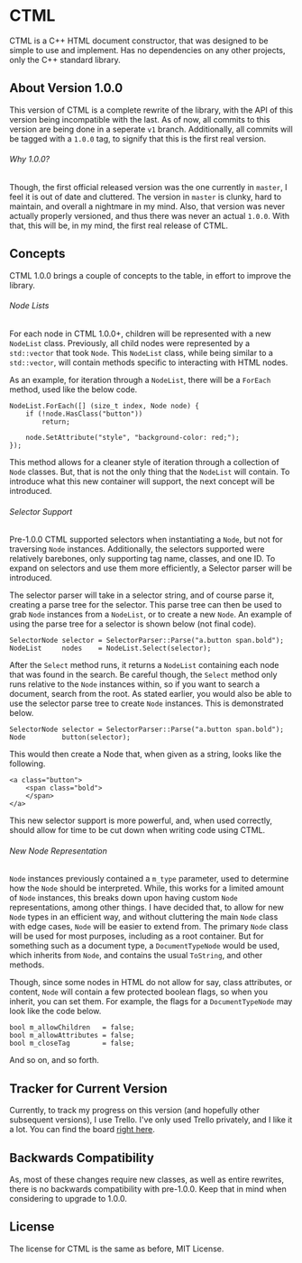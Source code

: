 # CTML

CTML is a C++ HTML document constructor, that was designed to be simple to use and implement.
Has no dependencies on any other projects, only the C++ standard library.

## About Version 1.0.0

This version of CTML is a complete rewrite of the library, with the API of this version being incompatible with the last.
As of now, all commits to this version are being done in a seperate `v1` branch.
Additionally, all commits will be tagged with a `1.0.0` tag, to signify that this is the first real version.

###### Why 1.0.0?

Though, the first official released version was the one currently in `master`, I feel it is out of date and cluttered.
The version in `master` is clunky, hard to maintain, and overall a nightmare in my mind.
Also, that version was never actually properly versioned, and thus there was never an actual `1.0.0`.
With that, this will be, in my mind, the first real release of CTML.

## Concepts

CTML 1.0.0 brings a couple of concepts to the table, in effort to improve the library.

###### Node Lists

For each node in CTML 1.0.0+, children will be represented with a new `NodeList` class.
Previously, all child nodes were represented by a `std::vector` that took `Node`.
This `NodeList` class, while being similar to a `std::vector`, will contain methods specific to interacting with HTML nodes.

As an example, for iteration through a `NodeList`, there will be a `ForEach` method, used like the below code.

    NodeList.ForEach([] (size_t index, Node node) {
        if (!node.HasClass("button"))
            return;

        node.SetAttribute("style", "background-color: red;");
    });

This method allows for a cleaner style of iteration through a collection of `Node` classes.
But, that is not the only thing that the `NodeList` will contain.
To introduce what this new container will support, the next concept will be introduced.

###### Selector Support

Pre-1.0.0 CTML supported selectors when instantiating a `Node`, but not for traversing `Node` instances.
Additionally, the selectors supported were relatively barebones, only supporting tag name, classes, and one ID.
To expand on selectors and use them more efficiently, a Selector parser will be introduced.

The selector parser will take in a selector string, and of course parse it, creating a parse tree for the selector.
This parse tree can then be used to grab `Node` instances from a `NodeList`, or to create a new `Node`.
An example of using the parse tree for a selector is shown below (not final code).

    SelectorNode selector = SelectorParser::Parse("a.button span.bold");
    NodeList     nodes    = NodeList.Select(selector);

After the `Select` method runs, it returns a `NodeList` containing each node that was found in the search.
Be careful though, the `Select` method only runs relative to the `Node` instances within, so if you want to search a document, search from the root.
As stated earlier, you would also be able to use the selector parse tree to create `Node` instances.
This is demonstrated below.

    SelectorNode selector = SelectorParser::Parse("a.button span.bold");
    Node         button(selector);

This would then create a Node that, when given as a string, looks like the following.

    <a class="button">
        <span class="bold">
        </span>
    </a>

This new selector support is more powerful, and, when used correctly, should allow for time to be cut down when writing code using CTML.


###### New Node Representation

`Node` instances previously contained a `m_type` parameter, used to determine how the `Node` should be interpreted.
While, this works for a limited amount of `Node` instances, this breaks down upon having custom `Node` representations, among other things.
I have decided that, to allow for new `Node` types in an efficient way, and without cluttering the main `Node` class with edge cases, `Node` will be easier to extend from.
The primary `Node` class will be used for most purposes, including as a root container.
But for something such as a document type, a `DocumentTypeNode` would be used, which inherits from `Node`, and contains the usual `ToString`, and other methods.

Though, since some nodes in HTML do not allow for say, class attributes, or content, `Node` will contain a few protected boolean flags, so when you inherit, you can set them.
For example, the flags for a `DocumentTypeNode` may look like the code below.

    bool m_allowChildren   = false;
    bool m_allowAttributes = false;
    bool m_closeTag        = false;

And so on, and so forth.

## Tracker for Current Version

Currently, to track my progress on this version (and hopefully other subsequent versions), I use Trello.
I've only used Trello privately, and I like it a lot.
You can find the board [right here](https://trello.com/b/NvpPLQ6w/ctml).

## Backwards Compatibility

As, most of these changes require new classes, as well as entire rewrites, there is no backwards compatibility with pre-1.0.0.
Keep that in mind when considering to upgrade to 1.0.0.

## License

The license for CTML is the same as before, MIT License.